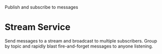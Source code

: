 Publish and subscribe to messages

# Stream Service

Send messages to a stream and broadcast to multiple subscribers. Group by topic 
and rapidly blast fire-and-forget messages to anyone listening.
